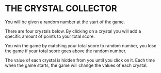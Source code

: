 # THE CRYSTAL COLLECTOR

You will be given a random number at the start of the game.


There are four crystals below. By clicking on a crystal you will add a specific amount of points to your total score.


You win the game by matching your total score to random number, you lose the game if your total score goes above the random number.


The value of each crystal is hidden from you until you click on it. Each time when the game starts, the game will change the values of each crystal.
